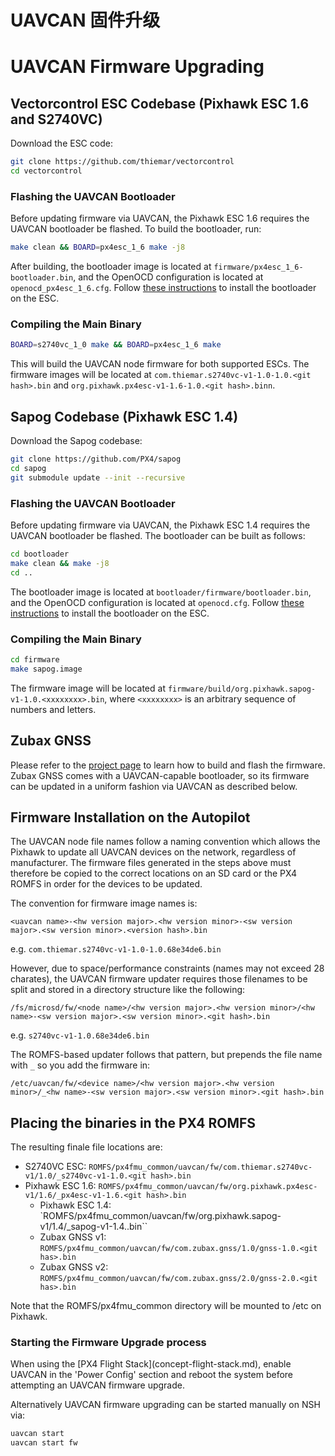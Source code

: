 # UAVCAN 固件升级

# UAVCAN Firmware Upgrading

## Vectorcontrol ESC Codebase (Pixhawk ESC 1.6 and S2740VC)

Download the ESC code:

<div class="host-code"></div>

```sh
git clone https://github.com/thiemar/vectorcontrol
cd vectorcontrol
```

### Flashing the UAVCAN Bootloader

Before updating firmware via UAVCAN, the Pixhawk ESC 1.6 requires the UAVCAN bootloader be flashed. To build the bootloader, run:

<div class="host-code"></div>

```sh
make clean && BOARD=px4esc_1_6 make -j8
```

After building, the bootloader image is located at `firmware/px4esc_1_6-bootloader.bin`, and the OpenOCD configuration is located at `openocd_px4esc_1_6.cfg`. Follow [these instructions](uavcan-bootloader-installation.md) to install the bootloader on the ESC.

### Compiling the Main Binary

<div class="host-code"></div>

```sh
BOARD=s2740vc_1_0 make && BOARD=px4esc_1_6 make
```

This will build the UAVCAN node firmware for both supported ESCs. The firmware images will be located at `com.thiemar.s2740vc-v1-1.0-1.0.<git hash>.bin` and `org.pixhawk.px4esc-v1-1.6-1.0.<git hash>.binn`.

## Sapog Codebase (Pixhawk ESC 1.4)

Download the Sapog codebase:

<div class="host-code"></div>

```sh
git clone https://github.com/PX4/sapog
cd sapog
git submodule update --init --recursive
```

### Flashing the UAVCAN Bootloader

Before updating firmware via UAVCAN, the Pixhawk ESC 1.4 requires the UAVCAN bootloader be flashed. The bootloader can be built as follows:

<div class="host-code"></div>

```sh
cd bootloader
make clean && make -j8
cd ..
```

The bootloader image is located at `bootloader/firmware/bootloader.bin`, and the OpenOCD configuration is located at `openocd.cfg`. Follow [these instructions](uavcan-bootloader-installation.md) to install the bootloader on the ESC.

### Compiling the Main Binary

<div class="host-code"></div>

```sh
cd firmware
make sapog.image
```

The firmware image will be located at `firmware/build/org.pixhawk.sapog-v1-1.0.<xxxxxxxx>.bin`, where `<xxxxxxxx>` is an arbitrary sequence of numbers and letters.

## Zubax GNSS

Please refer to the [project page](https://github.com/Zubax/zubax_gnss) to learn how to build and flash the firmware.
Zubax GNSS comes with a UAVCAN-capable bootloader, so its firmware can be updated in a uniform fashion via UAVCAN as described below.

## Firmware Installation on the Autopilot

The UAVCAN node file names follow a naming convention which allows the Pixhawk to update all UAVCAN devices on the network, regardless of manufacturer. The firmware files generated in the steps above must therefore be copied to the correct locations on an SD card or the PX4 ROMFS in order for the devices to be updated.

The convention for firmware image names is:

  ```<uavcan name>-<hw version major>.<hw version minor>-<sw version major>.<sw version minor>.<version hash>.bin```

  e.g. ```com.thiemar.s2740vc-v1-1.0-1.0.68e34de6.bin```

However, due to space/performance constraints (names may not exceed 28 charates), the UAVCAN firmware updater requires those filenames to be split and stored in a directory structure like the following:

  ```/fs/microsd/fw/<node name>/<hw version major>.<hw version minor>/<hw name>-<sw version major>.<sw version minor>.<git hash>.bin```

 e.g. ```s2740vc-v1-1.0.68e34de6.bin```

The ROMFS-based updater follows that pattern, but prepends the file name with ```_``` so you add the firmware in:

  ```/etc/uavcan/fw/<device name>/<hw version major>.<hw version minor>/_<hw name>-<sw version major>.<sw version minor>.<git hash>.bin```

## Placing the binaries in the PX4 ROMFS

The resulting finale file locations are:

- S2740VC ESC: `ROMFS/px4fmu_common/uavcan/fw/com.thiemar.s2740vc-v1/1.0/_s2740vc-v1-1.0.<git hash>.bin`
- Pixhawk ESC 1.6: `ROMFS/px4fmu_common/uavcan/fw/org.pixhawk.px4esc-v1/1.6/_px4esc-v1-1.6.<git hash>.bin`
  - Pixhawk ESC 1.4: `ROMFS/px4fmu_common/uavcan/fw/org.pixhawk.sapog-v1/1.4/_sapog-v1-1.4.<git hash>.bin``
  - Zubax GNSS v1: `ROMFS/px4fmu_common/uavcan/fw/com.zubax.gnss/1.0/gnss-1.0.<git has>.bin`
  - Zubax GNSS v2: `ROMFS/px4fmu_common/uavcan/fw/com.zubax.gnss/2.0/gnss-2.0.<git has>.bin`

Note that the ROMFS/px4fmu_common directory will be mounted to /etc on Pixhawk.

### Starting the Firmware Upgrade process

<aside class="note">
When using the [PX4 Flight Stack](concept-flight-stack.md), enable UAVCAN in the 'Power Config' section and reboot the system before attempting an UAVCAN firmware upgrade.
</aside>

Alternatively UAVCAN firmware upgrading can be started manually on NSH via:

```sh
uavcan start
uavcan start fw
```